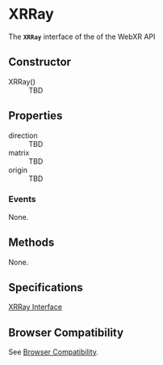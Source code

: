 # XRRay

The **`XRRay`** interface of the of the WebXR API 

## Constructor

<dl>
  <dt>XRRay()</dt>
  <dd>TBD</dd>
<dl>

## Properties

<dl>
  <dt>direction</dt>
  <dd>TBD</dd>
  <dt>matrix</dt>
  <dd>TBD</dd>
  <dt>origin</dt>
  <dd>TBD</dd>
</dl>

### Events

None.

## Methods

None.

## Specifications

[XRRay Interface](https://www.w3.org/TR/webxr/#xrrigidtransform-interface)

## Browser Compatibility

See [Browser Compatibility](compatibility).
